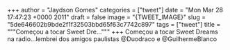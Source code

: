 
+++
author = "Jaydson Gomes"
categories = ["tweet"]
date = "Mon Mar 28 17:47:23 +0000 2011"
draft = false
image = "{TWEET_IMAGE}"
slug = "5de646602b9bde2f1f32503bbd65f63c7742c897"
tags = ["tweet"]
title = """Começou a tocar Sweet Dre..."""
+++
Começou a tocar Sweet Dreams na radio...lembrei dos amigos paulistas @Duodraco e @GuilhermeBlanco
